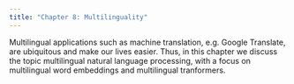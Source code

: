 ```yaml
---
title: "Chapter 8: Multilinguality"
---
```


Multilingual applications such as machine translation, e.g. Google Translate, are ubiquitous and make our lives easier.
Thus, in this chapter we discuss the topic multilingual natural language processing, with a focus on multilingual word embeddings and multilingual tranformers.
